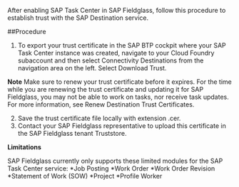 After enabling SAP Task Center in SAP Fieldglass, follow this procedure to establish trust with the SAP Destination service.

##Procedure

1. To export your trust certificate in the SAP BTP cockpit where your SAP Task Center instance was created, navigate to your Cloud Foundry subaccount and then select Connectivity Destinations from the navigation area on the left.
Select Download Trust.
 
**Note**
Make sure to renew your trust certificate before it expires. For the time while you are renewing the trust certificate and updating it for SAP Fieldglass, you may not be able to work on tasks, nor receive task updates. For more information, see Renew Destination Trust Certificates.
 
2. Save the trust certificate file locally with extension .cer.
3. Contact your SAP Fieldglass representative to upload this certificate in the SAP Fieldglass tenant Truststore.

**Limitations**

SAP Fieldglass currently only supports these limited modules for the SAP Task Center service:
*Job Posting
*Work Order
*Work Order Revision
*Statement of Work (SOW)
*Project
*Profile Worker
